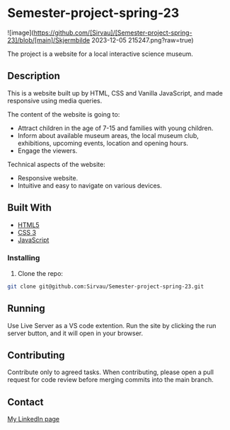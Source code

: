 # Semester-project-spring-23

![image](https://github.com/[Sirvau]/[Semester-project-spring-23]/blob/[main]/Skjermbilde 2023-12-05 215247.png?raw=true)

The project is a website for a local interactive science museum.

## Description

This is a website built up by HTML, CSS and Vanilla JavaScript, and made responsive using media queries.

The content of the website is going to:

- Attract children in the age of 7-15 and families with young children.
- Inform about available museum areas, the local museum club, exhibitions, upcoming events, location and opening hours.
- Engage the viewers.

Technical aspects of the website:

- Responsive website.
- Intuitive and easy to navigate on various devices.

## Built With

- [HTML5](https://html.spec.whatwg.org/multipage/)
- [CSS 3](https://www.w3.org/Style/CSS/Overview.en.html)
- [JavaScript](https://www.javascript.com/)

### Installing

1. Clone the repo:

```bash
git clone git@github.com:Sirvau/Semester-project-spring-23.git
```

## Running

Use Live Server as a VS code extention.
Run the site by clicking the run server button, and it will open in your browser.

## Contributing

Contribute only to agreed tasks.
When contributing, please open a pull request for code review before merging commits into the main branch.

## Contact

[My LinkedIn page](https://www.linkedin.com/in/siril-olsen-vaular/)
